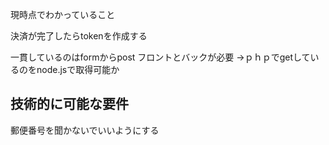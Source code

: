 現時点でわかっていること

決済が完了したらtokenを作成する

一貫しているのはformからpost
フロントとバックが必要
→ｐｈｐでgetしているのをnode.jsで取得可能か

## 技術的に可能な要件
郵便番号を聞かないでいいようにする